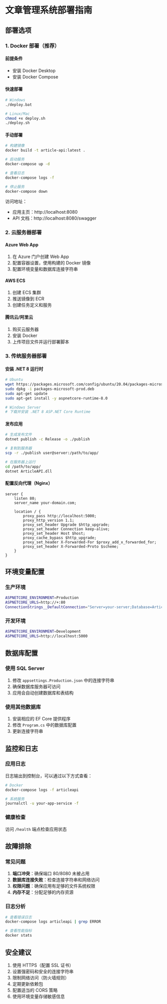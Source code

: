 # 文章管理系统部署指南

## 部署选项

### 1. Docker 部署（推荐）

#### 前提条件
- 安装 Docker Desktop
- 安装 Docker Compose

#### 快速部署
```bash
# Windows
./deploy.bat

# Linux/Mac
chmod +x deploy.sh
./deploy.sh
```

#### 手动部署
```bash
# 构建镜像
docker build -t article-api:latest .

# 启动服务
docker-compose up -d

# 查看日志
docker-compose logs -f

# 停止服务
docker-compose down
```

访问地址：
- 应用主页：http://localhost:8080
- API 文档：http://localhost:8080/swagger

### 2. 云服务器部署

#### Azure Web App
1. 在 Azure 门户创建 Web App
2. 配置容器设置，使用构建的 Docker 镜像
3. 配置环境变量和数据库连接字符串

#### AWS ECS
1. 创建 ECS 集群
2. 推送镜像到 ECR
3. 创建任务定义和服务

#### 腾讯云/阿里云
1. 购买云服务器
2. 安装 Docker
3. 上传项目文件并运行部署脚本

### 3. 传统服务器部署

#### 安装 .NET 8 运行时
```bash
# Ubuntu
wget https://packages.microsoft.com/config/ubuntu/20.04/packages-microsoft-prod.deb -O packages-microsoft-prod.deb
sudo dpkg -i packages-microsoft-prod.deb
sudo apt-get update
sudo apt-get install -y aspnetcore-runtime-8.0

# Windows Server
# 下载并安装 .NET 8 ASP.NET Core Runtime
```

#### 发布应用
```bash
# 生成发布文件
dotnet publish -c Release -o ./publish

# 复制到服务器
scp -r ./publish user@server:/path/to/app/

# 在服务器上运行
cd /path/to/app/
dotnet ArticleAPI.dll
```

#### 配置反向代理（Nginx）
```nginx
server {
    listen 80;
    server_name your-domain.com;
    
    location / {
        proxy_pass http://localhost:5000;
        proxy_http_version 1.1;
        proxy_set_header Upgrade $http_upgrade;
        proxy_set_header Connection keep-alive;
        proxy_set_header Host $host;
        proxy_cache_bypass $http_upgrade;
        proxy_set_header X-Forwarded-For $proxy_add_x_forwarded_for;
        proxy_set_header X-Forwarded-Proto $scheme;
    }
}
```

## 环境变量配置

### 生产环境
```bash
ASPNETCORE_ENVIRONMENT=Production
ASPNETCORE_URLS=http://+:80
ConnectionStrings__DefaultConnection="Server=your-server;Database=ArticleDB;User=sa;Password=YourPassword;TrustServerCertificate=true;"
```

### 开发环境
```bash
ASPNETCORE_ENVIRONMENT=Development
ASPNETCORE_URLS=http://localhost:5000
```

## 数据库配置

### 使用 SQL Server
1. 修改 `appsettings.Production.json` 中的连接字符串
2. 确保数据库服务器可访问
3. 应用会自动创建数据库和表结构

### 使用其他数据库
1. 安装相应的 EF Core 提供程序
2. 修改 `Program.cs` 中的数据库配置
3. 更新连接字符串

## 监控和日志

### 应用日志
日志输出到控制台，可以通过以下方式查看：
```bash
# Docker
docker-compose logs -f articleapi

# 系统服务
journalctl -u your-app-service -f
```

### 健康检查
访问 `/health` 端点检查应用状态

## 故障排除

### 常见问题
1. **端口冲突**：确保端口 80/8080 未被占用
2. **数据库连接失败**：检查连接字符串和网络访问
3. **权限问题**：确保应用有足够的文件系统权限
4. **内存不足**：分配足够的内存资源

### 日志分析
```bash
# 查看错误日志
docker-compose logs articleapi | grep ERROR

# 查看性能指标
docker stats
```

## 安全建议

1. 使用 HTTPS（配置 SSL 证书）
2. 设置强密码和安全的连接字符串
3. 限制网络访问（防火墙规则）
4. 定期更新依赖包
5. 配置适当的 CORS 策略
6. 使用环境变量存储敏感信息
